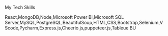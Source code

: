 My Tech Skills




React,MongoDB,Node,Microsoft Power BI,Microsoft SQL Server,MySQL,PostgreSQL,BeautifulSoup,HTML,CSS,Bootstrap,Selenium,VScode,Pycharm,Express.js,Cheerio.js,puppeteer.js,Tableue BU
